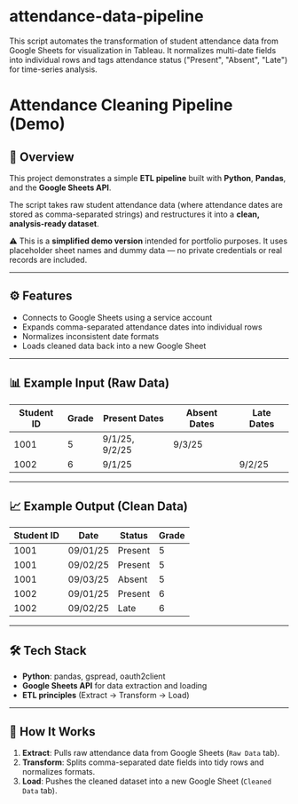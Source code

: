 # attendance-data-pipeline
This script automates the transformation of student attendance data from Google Sheets for visualization in Tableau. It normalizes multi-date fields into individual rows and tags attendance status ("Present", "Absent", "Late") for time-series analysis.

# Attendance Cleaning Pipeline (Demo)

## 📌 Overview
This project demonstrates a simple **ETL pipeline** built with **Python**, **Pandas**, and the **Google Sheets API**.  

The script takes raw student attendance data (where attendance dates are stored as comma-separated strings) and restructures it into a **clean, analysis-ready dataset**.  

⚠️ This is a **simplified demo version** intended for portfolio purposes. It uses placeholder sheet names and dummy data — no private credentials or real records are included.  

---

## ⚙️ Features
- Connects to Google Sheets using a service account  
- Expands comma-separated attendance dates into individual rows  
- Normalizes inconsistent date formats  
- Loads cleaned data back into a new Google Sheet  

---

## 📊 Example Input (Raw Data)
| Student ID | Grade | Present Dates     | Absent Dates | Late Dates |
|------------|-------|------------------|--------------|------------|
| 1001       | 5     | 9/1/25, 9/2/25  | 9/3/25       |            |
| 1002       | 6     | 9/1/25          |              | 9/2/25     |

---

## 📈 Example Output (Clean Data)
| Student ID | Date     | Status  | Grade |
|------------|----------|---------|-------|
| 1001       | 09/01/25 | Present | 5     |
| 1001       | 09/02/25 | Present | 5     |
| 1001       | 09/03/25 | Absent  | 5     |
| 1002       | 09/01/25 | Present | 6     |
| 1002       | 09/02/25 | Late    | 6     |

---

## 🛠️ Tech Stack
- **Python**: pandas, gspread, oauth2client  
- **Google Sheets API** for data extraction and loading  
- **ETL principles** (Extract → Transform → Load)  

---

## 🚀 How It Works
1. **Extract**: Pulls raw attendance data from Google Sheets (`Raw Data` tab).  
2. **Transform**: Splits comma-separated date fields into tidy rows and normalizes formats.  
3. **Load**: Pushes the cleaned dataset into a new Google Sheet (`Cleaned Data` tab).  




